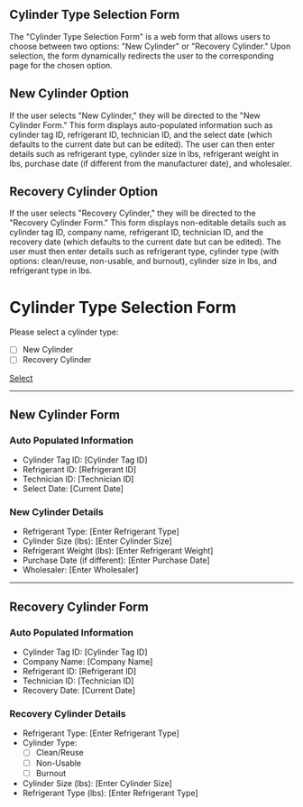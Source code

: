 ## Cylinder Type Selection Form

The "Cylinder Type Selection Form" is a web form that allows users to choose between two options: "New Cylinder" or "Recovery Cylinder." Upon selection, the form dynamically redirects the user to the corresponding page for the chosen option.

## New Cylinder Option

If the user selects "New Cylinder," they will be directed to the "New Cylinder Form." This form displays auto-populated information such as cylinder tag ID, refrigerant ID, technician ID, and the select date (which defaults to the current date but can be edited). The user can then enter details such as refrigerant type, cylinder size in lbs, refrigerant weight in lbs, purchase date (if different from the manufacturer date), and wholesaler.

## Recovery Cylinder Option

If the user selects "Recovery Cylinder," they will be directed to the "Recovery Cylinder Form." This form displays non-editable details such as cylinder tag ID, company name, refrigerant ID, technician ID, and the recovery date (which defaults to the current date but can be edited). The user must then enter details such as refrigerant type, cylinder type (with options: clean/reuse, non-usable, and burnout), cylinder size in lbs, and refrigerant type in lbs.

# Cylinder Type Selection Form

Please select a cylinder type:

- [ ] New Cylinder
- [ ] Recovery Cylinder

[Select](#)

---

## New Cylinder Form

### Auto Populated Information

- Cylinder Tag ID: [Cylinder Tag ID]
- Refrigerant ID: [Refrigerant ID]
- Technician ID: [Technician ID]
- Select Date: [Current Date]

### New Cylinder Details

- Refrigerant Type: [Enter Refrigerant Type]
- Cylinder Size (lbs): [Enter Cylinder Size]
- Refrigerant Weight (lbs): [Enter Refrigerant Weight]
- Purchase Date (if different): [Enter Purchase Date]
- Wholesaler: [Enter Wholesaler]



---

## Recovery Cylinder Form

### Auto Populated Information

- Cylinder Tag ID: [Cylinder Tag ID]
- Company Name: [Company Name]
- Refrigerant ID: [Refrigerant ID]
- Technician ID: [Technician ID]
- Recovery Date: [Current Date]

### Recovery Cylinder Details

- Refrigerant Type: [Enter Refrigerant Type]
- Cylinder Type:
  - [ ] Clean/Reuse
  - [ ] Non-Usable
  - [ ] Burnout
- Cylinder Size (lbs): [Enter Cylinder Size]
- Refrigerant Type (lbs): [Enter Refrigerant Type]


